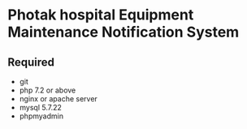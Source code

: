 # Photak hospital Equipment Maintenance Notification System

## Required

- git
- php 7.2 or above
- nginx or apache server
- mysql 5.7.22
- phpmyadmin
